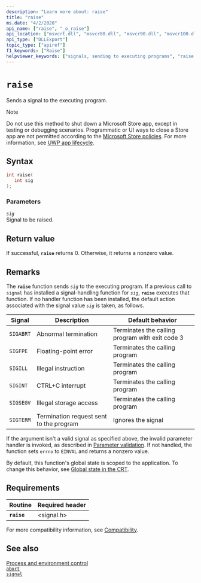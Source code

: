 ```yaml
---
description: "Learn more about: raise"
title: "raise"
ms.date: "4/2/2020"
api_name: ["raise", "_o_raise"]
api_location: ["msvcrt.dll", "msvcr80.dll", "msvcr90.dll", "msvcr100.dll", "msvcr100_clr0400.dll", "msvcr110.dll", "msvcr110_clr0400.dll", "msvcr120.dll", "msvcr120_clr0400.dll", "ucrtbase.dll", "api-ms-win-crt-runtime-l1-1-0.dll"]
api_type: ["DLLExport"]
topic_type: ["apiref"]
f1_keywords: ["Raise"]
helpviewer_keywords: ["signals, sending to executing programs", "raise function", "signals", "programs [C++], sending signals to executing programs"]
---
```

# `raise`

Sends a signal to the executing program.

> [!NOTE]
> Do not use this method to shut down a Microsoft Store app, except in testing or debugging scenarios. Programmatic or UI ways to close a Store app are not permitted according to the [Microsoft Store policies](/legal/windows/agreements/store-policies). For more information, see [UWP app lifecycle](/windows/uwp/launch-resume/app-lifecycle).

## Syntax

```C
int raise(
   int sig
);
```

### Parameters

*`sig`*\
Signal to be raised.

## Return value

If successful, **`raise`** returns 0. Otherwise, it returns a nonzero value.

## Remarks

The **`raise`** function sends *`sig`* to the executing program. If a previous call to `signal` has installed a signal-handling function for *`sig`*, **`raise`** executes that function. If no handler function has been installed, the default action associated with the signal value *`sig`* is taken, as follows.

| Signal | Description | Default behavior |
|---|---|---|
| `SIGABRT` | Abnormal termination | Terminates the calling program with exit code 3 |
| `SIGFPE` | Floating-point error | Terminates the calling program |
| `SIGILL` | Illegal instruction | Terminates the calling program |
| `SIGINT` | CTRL+C interrupt | Terminates the calling program |
| `SIGSEGV` | Illegal storage access | Terminates the calling program |
| `SIGTERM` | Termination request sent to the program | Ignores the signal |

If the argument isn't a valid signal as specified above, the invalid parameter handler is invoked, as described in [Parameter validation](../parameter-validation.md). If not handled, the function sets `errno` to `EINVAL` and returns a nonzero value.

By default, this function's global state is scoped to the application. To change this behavior, see [Global state in the CRT](../global-state.md).

## Requirements

| Routine | Required header |
|---|---|
| **`raise`** | \<signal.h> |

For more compatibility information, see [Compatibility](../compatibility.md).

## See also

[Process and environment control](../process-and-environment-control.md)\
[`abort`](abort.md)\
[`signal`](signal.md)
